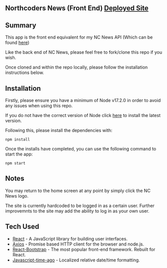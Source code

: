 ## Northcoders News (Front End) [Deployed Site](https://nc-news-jcouz.netlify.app/)

## Summary

This app is the front end equivalent for my NC News API (Which can be found [here](https://jcouz-nc-news.herokuapp.com/api))

Like the back end of NC News, please feel free to fork/clone this repo if you wish.

Once cloned and within the repo locally, please follow the installation instructions below.

## Installation

Firstly, please ensure you have a minimum of Node v17.2.0 in order to avoid any issues when using this repo.

If you do not have the correct version of Node click [here](https://nodejs.org/en/download/current/) to install the latest version.

Following this, please install the dependencies with:

```
npm install
```

Once the installs have completed, you can use the following command to start the app:

```
npm start
```
## Notes

You may return to the home screen at any point by simply click the NC News logo. 

The site is currently hardcoded to be logged in as a certain user. Further improvemnts to the site may add the ability to log in as your own user.

## Tech Used

- [React](https://reactjs.org/) - A JavaScript library for building user interfaces.
- [Axios](https://axios-http.com/) - Promise based HTTP client for the browser and node.js.
- [React-Bootstrap](https://react-bootstrap.github.io/) - The most popular front-end framework. Rebuilt for React.
- [Javascript-time-ago](https://www.npmjs.com/package/javascript-time-ago) - Localized relative date/time formatting.

